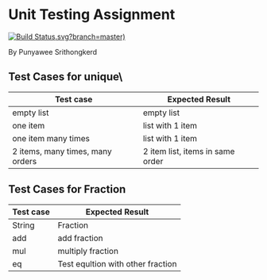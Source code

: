 # Unit Testing Assignment

[![Build Status](https://travis-ci.com/PunyaweeSrithongkerd/unittesting-PunyaweeSrithongkerd).svg?branch=master)](https://travis-ci.com/PunyaweeSrithongkerd/unittesting-PunyaweeSrithongkerd)

By Punyawee Srithongkerd

## Test Cases for unique\

| Test case              |  Expected Result    |
|------------------------|---------------------|
| empty list             |  empty list         |
| one item               |  list with 1 item   |
| one item many times    |  list with 1 item   |
| 2 items, many times, many orders | 2 item list, items in same order  |

## Test Cases for Fraction

| Test case              |  Expected Result    |
|------------------------|---------------------|
| String                 |  Fraction           |
| add                    |  add fraction       |
| mul                    |  multiply fraction  |
| eq                     | Test equltion with other fraction  |
